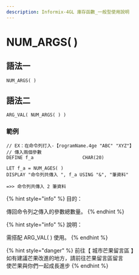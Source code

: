 ```yaml
---
description: Informix-4GL 庫存函數_一般型使用說明
---
```


# NUM_ARGS( )

## 語法一

```
NUM_ARGS( )
```

## 語法二

```
ARG_VAL( NUM_ARGS( ) )
```

### 範例

```
// EX：在命令列打入-【rogramName.4ge "ABC" "XYZ"】
// 傳入兩個參數
DEFINE f_a                  CHAR(20)

LET f_a = NUM_AGES( )
DISPLAY "命令列共傳入 ", f_a USING "&", "筆資料"

=>> 命令列共傳入 2 筆資料
```

{% hint style="info" %}
目的：

傳回命令列之傳入的參數總數量。
{% endhint %}

{% hint style="info" %}
說明：

需搭配 ARG_VAL( ) 使用。
{% endhint %}

{% hint style="danger" %}
前往【 城市芒果留言區 】\
如有建議芒果改進的地方，請前往芒果留言區留言\
使芒果與你們一起成長進步
{% endhint %}
